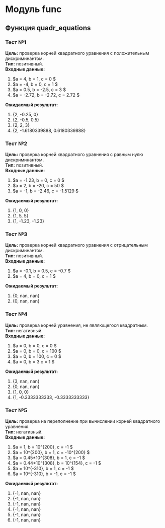 # Модуль func
## Функция quadr_equations
### Тест №1
**Цель:** проверка корней квадратного уравнения с положительным дискриминантом.  
**Тип:** позитивный.  
**Входные данные:**
1. $a = 4, b = 1, c = 0 $  
2. $a = -4, b = 0, c = 1 $  
3. $a = 0.5, b = -2.5, c = 3 $  
4. $a = -2.72, b = -2.72, c = 2.72 $  


**Ожидаемый результат:**  
1. {2, -0.25, 0}  
2. {2, -0.5, 0.5}  
3. {2, 2, 3}  
4. {2, -1.6180339888, 0.6180339888}  
### Тест №2
**Цель:** проверка корней квадратного уравнения с равным нулю дискриминантом.  
**Тип:** позитивный.  
**Входные данные:**  
1. $a = -1.23, b = 0, c = 0 $  
2. $a = 2, b = -20, c = 50 $  
3. $a = -1, b = -2.46, c = -1.5129 $  


**Ожидаемый результат:**  
1. {1, 0, 0}  
2. {1, 5, 5}  
3. {1, -1.23, -1.23}  
### Тест №3
**Цель:** проверка корней квадратного уравнения с отрицательным дискриминантом.  
**Тип:** позитивный.  
**Входные данные:**  
1. $a = -0.1, b = 0.5, c = -0.7 $  
2. $a = 4, b = 0, c = 1 $  


**Ожидаемый результат:**  
1. {0, nan, nan}  
2. {0, nan, nan}  
### Тест №4
**Цель:** проверка корней уравнения, не являющегося квадратным.  
**Тип:** негативный.  
**Входные данные:**  
1. $a = 0, b = 0, c = 0 $  
2. $a = 0, b = 0, c = 100 $  
3. $a = 0, b = 100, c = 0 $  
4. $a = 0, b = 3 c = 1 $  


**Ожидаемый результат:**  
1. {3, nan, nan}  
2. {0, nan, nan}
3. {1, 0, 0}  
4. {1, -0.3333333333, -0.3333333333}  
### Тест №5
**Цель:** проверка на переполнение при вычислении корней квадратного уравнения.  
**Тип:** негативный.  
**Входные данные:**  
1. $a = 1, b = 10^{200}, c = -1 $  
2. $a = 10^{200}, b = 1, c = -10^{200} $  
3. $a = 0.45*10^{308}, b = 1, c = -1 $  
4. $a = 0.44*10^{308}, b = 10^{154}, c = -1 $  
5. $a = 10^{-310}, b = 1, c = -1 $  
6. $a = 10^{-310}, b = -1, c = -1 $  


**Ожидаемый результат:**
1. {-1, nan, nan}  
2. {-1, nan, nan} 
3. {-1, nan, nan}   
4. {-1, nan, nan}  
5. {-1, nan, nan}  
6. {-1, nan, nan}  
